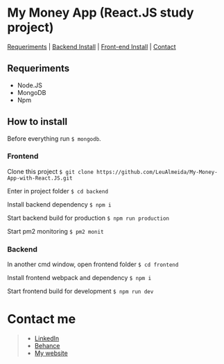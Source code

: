 # My Money App (React.JS study project)

[Requeriments](#requeriments) | [Backend Install](#backend) | [Front-end Install](#frontend) | [Contact](#contact-me)
  
## Requeriments

- Node.JS
- MongoDB
- Npm

## How to install

Before everything run `$ mongodb`.

### Frontend

Clone this project 
`$ git clone https://github.com/LeuAlmeida/My-Money-App-with-React.JS.git`

Enter in project folder
`$ cd backend`

Install backend dependency
`$ npm i`

Start backend build for production
`$ npm run production`

Start pm2 monitoring 
`$ pm2 monit`

### Backend

In another cmd window, open frontend folder
`$ cd frontend`

Install frontend webpack and dependency
`$ npm i`

Start frontend build for development
`$ npm run dev`

# Contact me
>
> -  [LinkedIn](https://www.linkedin.com/in/leonardoalmeida99/)
> -  [Behance](https://behance.net/almeida99)
> -  [My website](http://webid.net.br)

